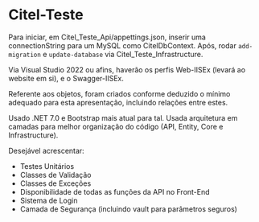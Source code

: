 # Citel-Teste

Para iniciar, em Citel_Teste_Api/appettings.json, inserir uma connectionString para um MySQL como CitelDbContext.
Após, rodar ```add-migration``` e ```update-database``` via Citel_Teste_Infrastructure.

Via Visual Studio 2022 ou afins, haverão os perfis Web-IISEx (levará ao website em si), e o Swagger-IISEx.

Referente aos objetos, foram criados conforme deduzido o mínimo adequado para esta apresentação, incluindo relações entre estes.

Usado .NET 7.0 e Bootstrap mais atual para tal.
Usada arquitetura em camadas para melhor organização do código (API, Entity, Core e Infrastructure).

Desejável acrescentar:

- Testes Unitários
- Classes de Validação
- Classes de Exceções
- Disponibilidade de todas as funções da API no Front-End
- Sistema de Login
- Camada de Segurança (incluindo vault para parâmetros seguros)


